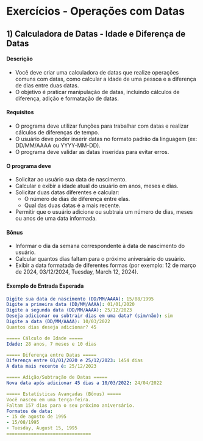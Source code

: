# Exercícios - Operações com Datas

## 1) **Calculadora de Datas - Idade e Diferença de Datas**

#### Descrição

- Você deve criar uma calculadora de datas que realize operações comuns com datas, como calcular a idade de uma pessoa e a diferença de dias entre duas datas. 
- O objetivo é praticar manipulação de datas, incluindo cálculos de diferença, adição e formatação de datas.

#### Requisitos

- O programa deve utilizar funções para trabalhar com datas e realizar cálculos de diferenças de tempo.
- O usuário deve poder inserir datas no formato padrão da linguagem (ex: DD/MM/AAAA ou YYYY-MM-DD).
- O programa deve validar as datas inseridas para evitar erros.

#### O programa deve

- Solicitar ao usuário sua data de nascimento.
- Calcular e exibir a idade atual do usuário em anos, meses e dias.
- Solicitar duas datas diferentes e calcular:
    - O número de dias de diferença entre elas.
    - Qual das duas datas é a mais recente.
- Permitir que o usuário adicione ou subtraia um número de dias, meses ou anos de uma data informada.

#### Bônus

- Informar o dia da semana correspondente à data de nascimento do usuário.
- Calcular quantos dias faltam para o próximo aniversário do usuário.
- Exibir a data formatada de diferentes formas (por exemplo: 12 de março de 2024, 03/12/2024, Tuesday, March 12, 2024).

#### Exemplo de Entrada Esperada

~~~yaml
Digite sua data de nascimento (DD/MM/AAAA): 15/08/1995
Digite a primeira data (DD/MM/AAAA): 01/01/2020
Digite a segunda data (DD/MM/AAAA): 25/12/2023
Deseja adicionar ou subtrair dias em uma data? (sim/não): sim
Digite a data (DD/MM/AAAA): 10/03/2022
Quantos dias deseja adicionar? 45
~~~

~~~yaml
===== Cálculo de Idade =====
Idade: 28 anos, 7 meses e 10 dias

===== Diferença entre Datas =====
Diferença entre 01/01/2020 e 25/12/2023: 1454 dias
A data mais recente é: 25/12/2023

===== Adição/Subtração de Datas =====
Nova data após adicionar 45 dias a 10/03/2022: 24/04/2022

===== Estatísticas Avançadas (Bônus) =====
Você nasceu em uma terça-feira.
Faltam 157 dias para o seu próximo aniversário.
Formatos de data:
- 15 de agosto de 1995
- 15/08/1995
- Tuesday, August 15, 1995
===============================
~~~
